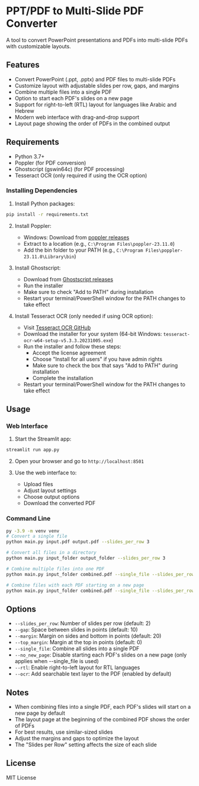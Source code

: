 # PPT/PDF to Multi-Slide PDF Converter

A tool to convert PowerPoint presentations and PDFs into multi-slide PDFs with customizable layouts.

## Features

- Convert PowerPoint (.ppt, .pptx) and PDF files to multi-slide PDFs
- Customize layout with adjustable slides per row, gaps, and margins
- Combine multiple files into a single PDF
- Option to start each PDF's slides on a new page
- Support for right-to-left (RTL) layout for languages like Arabic and Hebrew
- Modern web interface with drag-and-drop support
- Layout page showing the order of PDFs in the combined output

## Requirements

- Python 3.7+
- Poppler (for PDF conversion)
- Ghostscript (gswin64c) (for PDF processing)
- Tesseract OCR (only required if using the OCR option)

### Installing Dependencies

1. Install Python packages:
```bash
pip install -r requirements.txt
```

2. Install Poppler:
   - Windows: Download from [poppler releases](https://github.com/oschwartz10612/poppler-windows/releases/)
   - Extract to a location (e.g., `C:\Program Files\poppler-23.11.0`)
   - Add the bin folder to your PATH (e.g., `C:\Program Files\poppler-23.11.0\Library\bin`)

3. Install Ghostscript:
   - Download from [Ghostscript releases](https://github.com/ArtifexSoftware/ghostpdl-downloads/releases)
   - Run the installer
   - Make sure to check "Add to PATH" during installation
   - Restart your terminal/PowerShell window for the PATH changes to take effect

4. Install Tesseract OCR (only needed if using OCR option):
   - Visit [Tesseract OCR GitHub](https://github.com/UB-Mannheim/tesseract/wiki)
   - Download the installer for your system (64-bit Windows: `tesseract-ocr-w64-setup-v5.3.3.20231005.exe`)
   - Run the installer and follow these steps:
     - Accept the license agreement
     - Choose "Install for all users" if you have admin rights
     - Make sure to check the box that says "Add to PATH" during installation
     - Complete the installation
   - Restart your terminal/PowerShell window for the PATH changes to take effect

## Usage

### Web Interface

1. Start the Streamlit app:
```bash
streamlit run app.py
```

2. Open your browser and go to `http://localhost:8501`

3. Use the web interface to:
   - Upload files
   - Adjust layout settings
   - Choose output options
   - Download the converted PDF

### Command Line

```bash
py -3.9 -m venv venv 
# Convert a single file
python main.py input.pdf output.pdf --slides_per_row 3

# Convert all files in a directory
python main.py input_folder output_folder --slides_per_row 3

# Combine multiple files into one PDF
python main.py input_folder combined.pdf --single_file --slides_per_row 3

# Combine files with each PDF starting on a new page
python main.py input_folder combined.pdf --single_file --slides_per_row 3 --no_new_page
```

## Options

- `--slides_per_row`: Number of slides per row (default: 2)
- `--gap`: Space between slides in points (default: 10)
- `--margin`: Margin on sides and bottom in points (default: 20)
- `--top_margin`: Margin at the top in points (default: 0)
- `--single_file`: Combine all slides into a single PDF
- `--no_new_page`: Disable starting each PDF's slides on a new page (only applies when --single_file is used)
- `--rtl`: Enable right-to-left layout for RTL languages
- `--ocr`: Add searchable text layer to the PDF (enabled by default)

## Notes

- When combining files into a single PDF, each PDF's slides will start on a new page by default
- The layout page at the beginning of the combined PDF shows the order of PDFs
- For best results, use similar-sized slides
- Adjust the margins and gaps to optimize the layout
- The "Slides per Row" setting affects the size of each slide

## License

MIT License